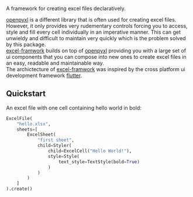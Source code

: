 A framework for creating excel files declaratively.

[openpyxl](https://pypi.org/project/openpyxl/) is a different library that is often used for creating excel files. However, it only provides very rudementary controls forcing you to access, style and fill every cell individually in an imperative manner. This can get unwieldy and difficult to maintain very quickly which is the problem solved by this package.  
[excel-framwork](https://pypi.org/project/excel-framework/) builds on top of [openpyxl](https://pypi.org/project/openpyxl/) providing you with a large set of ui components that you can compose into new ones to create excel files in an easy, readable and maintainable way.  
The archictecture of [excel-framwork](https://pypi.org/project/excel-framework/) was inspired by the cross platform ui development framework [flutter](https://flutter.dev/).

## Quickstart
An excel file with one cell containing hello world in bold:
```python
ExcelFile(
    "hello.xlsx", 
    sheets=[
        ExcelSheet(
            "first sheet",
            child=Styler(
                child=ExcelCell("Hello World!"),
                style=Style(
                    text_style=TextStyle(bold=True)
                )
            )
        )
    ]
).create()
```

